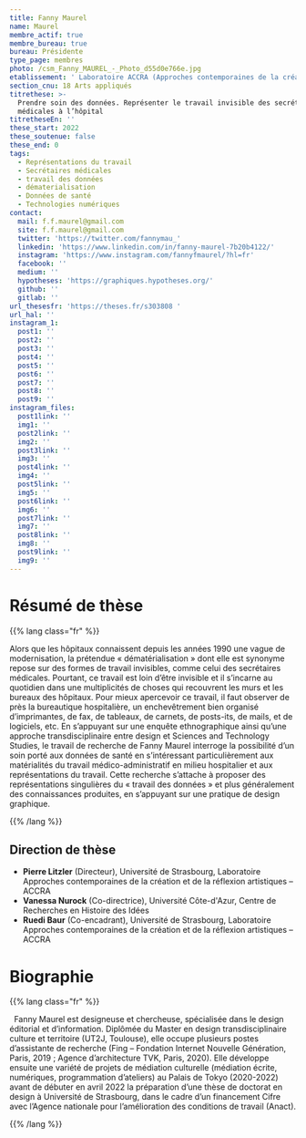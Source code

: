 ```yaml
---
title: Fanny Maurel
name: Maurel
membre_actif: true
membre_bureau: true
bureau: Présidente
type_page: membres
photo: /csm_Fanny_MAUREL_-_Photo_d55d0e766e.jpg
etablissement: ' Laboratoire ACCRA (Approches contemporaines de la création et de la réflexion artistiques, Université de Strasbourg), Centre de Recherches en Histoire des Idées (CHRI, Université Côte-d''Azur) '
section_cnu: 18 Arts appliqués
titrethese: >-
  Prendre soin des données. Représenter le travail invisible des secrétaires
  médicales à l’hôpital
titretheseEn: ''
these_start: 2022
these_soutenue: false
these_end: 0
tags:
  - Représentations du travail
  - Secrétaires médicales
  - travail des données
  - dématerialisation
  - Données de santé
  - Technologies numériques
contact:
  mail: f.f.maurel@gmail.com
  site: f.f.maurel@gmail.com
  twitter: 'https://twitter.com/fannymau_'
  linkedin: 'https://www.linkedin.com/in/fanny-maurel-7b20b4122/'
  instagram: 'https://www.instagram.com/fannyfmaurel/?hl=fr'
  facebook: ''
  medium: ''
  hypotheses: 'https://graphiques.hypotheses.org/'
  github: ''
  gitlab: ''
url_thesesfr: 'https://theses.fr/s303808 '
url_hal: ''
instagram_1:
  post1: ''
  post2: ''
  post3: ''
  post4: ''
  post5: ''
  post6: ''
  post7: ''
  post8: ''
  post9: ''
instagram_files:
  post1link: ''
  img1: ''
  post2link: ''
  img2: ''
  post3link: ''
  img3: ''
  post4link: ''
  img4: ''
  post5link: ''
  img5: ''
  post6link: ''
  img6: ''
  post7link: ''
  img7: ''
  post8link: ''
  img8: ''
  post9link: ''
  img9: ''
---
```


# Résumé de thèse

{{% lang class="fr" %}}

Alors que les hôpitaux connaissent depuis les années 1990 une vague de modernisation, la prétendue « dématérialisation » dont elle est synonyme repose sur des formes de travail invisibles, comme celui des secrétaires médicales. Pourtant, ce travail est loin d’être invisible et il s’incarne au quotidien dans une multiplicités de choses qui recouvrent les murs et les bureaux des hôpitaux. Pour mieux apercevoir ce travail, il faut observer de près la bureautique hospitalière, un enchevêtrement bien organisé d’imprimantes, de fax, de tableaux, de carnets, de posts-its, de mails, et de logiciels, etc. En s’appuyant sur une enquête ethnographique ainsi qu’une approche transdisciplinaire entre design et Sciences and Technology Studies, le travail de recherche de Fanny Maurel interroge la possibilité d’un soin porté aux données de santé en s’intéressant particulièrement aux matérialités du travail médico-administratif en milieu hospitalier et aux représentations du travail. Cette recherche s’attache à proposer des représentations singulières du « travail des données » et plus généralement des connaissances produites, en s’appuyant sur une pratique de design graphique.

{{% /lang %}}

## Direction de thèse

* **Pierre Litzler** (Directeur), Université de Strasbourg, Laboratoire Approches contemporaines de la création et de la réflexion artistiques – ACCRA
* **Vanessa Nurock** (Co-directrice), Université Côte-d'Azur, Centre de Recherches en Histoire des Idées
* **Ruedi Baur** (Co-encadrant), Université de Strasbourg, Laboratoire Approches contemporaines de la création et de la réflexion artistiques – ACCRA

# Biographie

{{% lang class="fr" %}}

  Fanny Maurel est designeuse et chercheuse, spécialisée dans le design éditorial et d’information. Diplômée du Master en design transdisciplinaire culture et territoire (UT2J, Toulouse), elle occupe plusieurs postes d’assistante de recherche (Fing – Fondation Internet Nouvelle Génération, Paris, 2019 ; Agence d’architecture TVK, Paris, 2020). Elle développe ensuite une variété de projets de médiation culturelle (médiation écrite, numériques, programmation d’ateliers) au Palais de Tokyo (2020-2022) avant de débuter en avril 2022 la préparation d’une thèse de doctorat en design à Université de Strasbourg, dans le cadre d’un financement Cifre avec l’Agence nationale pour l’amélioration des conditions de travail (Anact).

{{% /lang %}}
